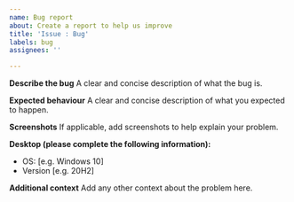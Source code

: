 ```yaml
---
name: Bug report
about: Create a report to help us improve
title: 'Issue : Bug'
labels: bug
assignees: ''

---
```


**Describe the bug**
A clear and concise description of what the bug is.

**Expected behaviour**
A clear and concise description of what you expected to happen.

**Screenshots**
If applicable, add screenshots to help explain your problem.

**Desktop (please complete the following information):**
 - OS: [e.g. Windows 10]
 - Version [e.g. 20H2]

**Additional context**
Add any other context about the problem here.
